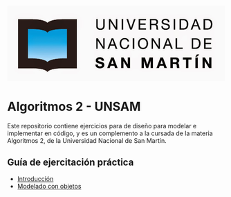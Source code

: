 ![logoUNSAM](/images/unsam.jpg)

# Algoritmos 2 - UNSAM

Este repositorio contiene ejercicios para de diseño para modelar e implementar en código, y es un complemento a la cursada de la materia Algoritmos 2, de la Universidad Nacional de San Martín.

## Guía de ejercitación práctica

- [Introducción](intro/index.md)
- [Modelado con objetos](oo-modeling/index.md)
